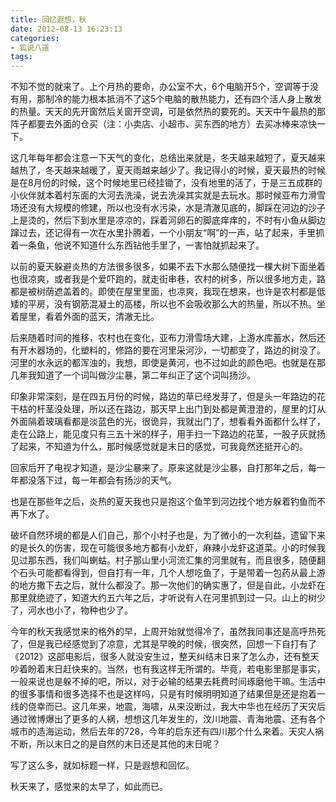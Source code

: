 ```yaml
---
title: 回忆遐想，秋
date: 2012-08-13 16:23:13
categories:
- 狐说八道
tags:
---
```


不知不觉的就来了。上个月热的要命，办公室不大，6个电脑开5个，空调等于没有用，那制冷的能力根本抵消不了这5个电脑的散热能力，还有四个活人身上散发的热量。天天的先开窗然后关窗开空调，可是依然热的要死的。天天中午最热的那阵子都要去外面的仓买（注：小卖店、小超市、买东西的地方）去买冰棒来凉快一下。

这几年每年都会注意一下天气的变化，总结出来就是，冬天越来越短了，夏天越来越热了，冬天越来越暖了，夏天雨越来越少了。我记得小的时候，夏天最热的时候是在8月份的时候，这个时候地里已经挂锄了，没有地里的活了，于是三五成群的小伙伴就本着村东面的大河去洗澡，说去洗澡其实就是去玩水。那时候亚布力滑雪场还没有大规模的修建，所以也没有水污染，水是清澈见底的，脚踩在河边的沙子上是烫的，然后下到水里是凉凉的，踩着河卵石的脚底痒痒的，不时有小鱼从脚边蹿过去，还记得有一次在水里扑腾着，一个小朋友“啊”的一声，站了起来，手里抓着一条鱼，他说不知道什么东西钻他手里了，一害怕就抓起来了。

以前的夏天躲避炎热的方法很多很多，如果不去下水那么随便找一棵大树下面坐着也很凉爽，或者我是个爱吓跑的，就走街串巷，农村的树多，所以很多地方走，路都是被树荫遮盖着的。即使在屋里里面，也凉爽，我现在想来，也许是农村都是低矮的平房，没有钢筋混凝土的高楼，所以也不会吸收那么大的热量，所以不热。坐着屋里，看着外面的蓝天，清澈无比。

后来随着时间的推移，农村也在变化，亚布力滑雪场大建，上游水库蓄水，然后还有开木器场的，化塑料的，修路的要在河里采河沙，一切都变了，路边的树没了。河里的水永远的都浑浊的，我想，即使是黄河，也不过如此的颜色吧。也就是在那几年我知道了一个词叫做沙尘暴，第二年纠正了这个词叫扬沙。

印象非常深刻，是在四五月份的时候，路边的草已经发芽了，但是头一年路边的花干枯的杆茎没处理，所以还在路边，那天早上出门到处都是黄澄澄的，屋里的灯从外面隔着玻璃看都是淡蓝色的光，很诡异，我就出门了，想看看外面都什么样了，走在公路上，能见度只有三五十米的样子，用手扫一下路边的花茎，一股子灰就扬了起来，不知道为什么，那时候感觉就是末日的感觉，可我竟然还挺开心的。

回家后开了电视才知道，是沙尘暴来了。原来这就是沙尘暴，自打那年之后，每一年都没落下过，每一年都会有扬沙的天气。

也是在那些年之后，炎热的夏天我也只是抱这个鱼竿到河边找个地方躲着钓鱼而不再下水了。

破坏自然环境的都是人们自己，那个小村子也是，为了微小的一次利益，遗留下来的是长久的伤害，现在可能很多地方都有小龙虾，麻辣小龙虾这道菜。小的时候我见过那东西，我们叫蝲蛄。村子那山里小河流汇集的河里就有，而且很多，随便翻个石头可能都看得到，但自打有一年，几个人想吃鱼了，于是带着一包药从最上游的地方撒下去之后，就什么都没了。那一次他们的确实惠了，但是自此，小龙虾在那里就绝迹了，知道大约五六年之后，才听说有人在河里抓到过一只。山上的树少了，河水也小了，物种也少了。

今年的秋天我感觉来的格外的早，上周开始就觉得冷了，虽然我同事还是高呼热死了，但是我已经感觉到了凉意，尤其是早晚的时候，很突然，回想一下自打有了《2012》这部电影后，很多人就没安生过，整天纠结末日来了怎么办，还有整天吵着盼着末日赶快来的。当然，也有我这样无所谓的。毕竟，若电影里那是事实，一般来说也是躲不掉的吧，所以，对于必输的结果去耗费时间琢磨他干嘛。生活中的很多事情和很多选择不也是这样吗，只是有时候明明知道了结果但是还是抱着一线的侥幸而已。这几年来，地震，海啸，从来没断过，我大中华也在经历了天灾后通过微博爆出了更多的人祸，想想这几年发生的，汶川地震、青海地震、还有各个城市的造海运动，然后去年的728，今年的启东还有四川那个什么来着。天灾人祸不断，所以末日之的是自然的末日还是其他的末日呢？

写了这么多，就如标题一样，只是遐想和回忆。

秋天来了，感觉来的太早了，如此而已。